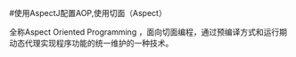 #使用AspectJ配置AOP,使用切面（Aspect）

全称Aspect Oriented Programming
，面向切面编程，通过预编译方式和运行期动态代理实现程序功能的统一维护的一种技术。